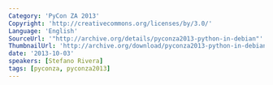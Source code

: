 ```yaml
---
Category: 'PyCon ZA 2013'
Copyright: 'http://creativecommons.org/licenses/by/3.0/'
Language: 'English'
SourceUrl: '"http://archive.org/details/pyconza2013-python-in-debian"'
ThumbnailUrl: 'http://archive.org/download/pyconza2013-python-in-debian/pyconza2013-python-in-debian.thumbs/pyconza2013-python-in-debian_002010.jpg'
date: '2013-10-03'
speakers: [Stefano Rivera]
tags: [pyconza, pyconza2013]
---
```


